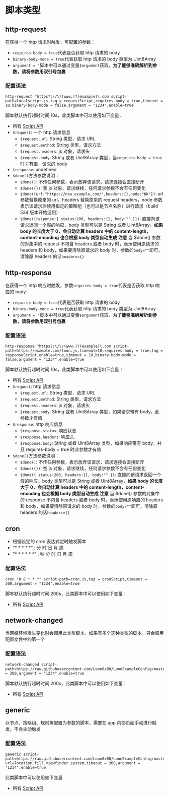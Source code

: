 # 脚本类型

http-request
------------------------------------------------------------

在获得一个 http 请求时触发，可配置的参数：

*   `requires-body = true`代表是否获取 http 请求的 body
*   `binary-body-mode = true`代表获取 http 请求的 body 类型为 Uint8Array
*   `argument = "`脚本中可以通过变量`$argument`获取，**为了能够准确解析到参数，请将参数用双引号包裹**

### 配置语法[​](#配置语法 "Direct link to 配置语法")

```
http-request ^https?:\/\/(www.)?(example)\.com script-path=localscript.js,tag = requestScript,requires-body = true,timeout = 10,binary-body-mode = false,argument = "1234",enable=true
```

脚本默认执行超时时间 10s，此类脚本中可以使用如下变量，

*   所有 [Script API](https://nsloon.app/docs/Script/script_api)
*   `$request`: 一个 http 请求信息
    *   `$request.url`: String 类型，请求 URL
    *   `$request.method`: String 类型，请求方法
    *   `$request.headers`: js 对象，请求头
    *   `$request.body`: String 或者 Uint8Array 类型，当`requires-body = true`时才有值，请求的 body
*   `$response`: undefined
*   `$done()`方法参数说明：
    *   `$done()`: 不传任何参数，表示放弃该请求，请求连接会直接断开
    *   `$done({})`: 空 js 对象，请求继续，任何请求参数不会有任何变化
    *   `$done({url:"https://new.example.com/",headers:{},node:"HK"})`: url 参数替换原来的 url，headers 替换原来的 request headers，node 参数表示该请求后续用指定的策略组（也可以是节点名称）进行请求（build 534 版本开始适用）
    *   `$done({response:{ status:200, headers:{}, body:"" }})`: 直接向该请求返回一个假的响应，body 类型可以是 String 或者 Uint8Array，**如果 body 的长度大于 0，会自动计算 headers 中的 content-length，content-encoding 也会根据 body 类型自动生成** **注意** 当 $done() 参数的对象中的 request 不包含 headers 或者 body 时，表示使用原请求的 headers 和 body，如果要清除原请求的 body 时，参数的`body=""`即可，清除原 headers 的话`headers={}`

http-response[​](#http-response "Direct link to http-response")
---------------------------------------------------------------

在获得一个 http 响应时触发，参数`requires-body = true`代表是否获取 http 响应的 body

*   `requires-body = true`代表是否获取 http 请求的 body
*   `binary-body-mode = true`代表获取 http 请求的 body 类型为 Uint8Array
*   `argument = "`脚本中可以通过变量`$argument`获取，**为了能够准确解析到参数，请将参数用双引号包裹**

### 配置语法[​](#配置语法-1 "Direct link to 配置语法")

```
http-response ^https?:\/\/(www.)?(example)\.com script-path=https://example.com/loon.js,timeout=10,requires-body = true,tag = responseScript,enable=true,timeout = 10,binary-body-mode = false,argument = "1234",enable=true
```

脚本默认执行超时时间 10s，此类脚本中可以使用如下变量：

*   所有 [Script API](https://nsloon.app/docs/Script/script_api)
*   `$request`: http 请求信息
    *   `$request.url`: String 类型，请求 URL
    *   `$request.method`: String 类型，请求方法
    *   `$request.headers`: js 对象，请求头
    *   `$request.body`: String 或者 Uint8Array 类型，如果请求带有 body，此参数才有值
*   `$response`: http 响应信息
    *   `$response.status`: 响应状态
    *   `$response.headers`: 响应头
    *   `$response.body`: String 或者 Uint8Array 类型，如果响应带有 body，并且 requires-body = true 时此参数才有值
*   `$done()`方法参数说明：
    *   `$done()`: 不传任何参数，表示放弃该请求，请求连接会直接断开
    *   `$done({})`: 空 js 对象，请求继续，任何请求参数不会有任何变化
    *   `$done({ status:200, headers:{}, body:"" })`: 直接向该请求返回一个假的响应，body 类型可以是 String 或者 Uint8Array，**如果 body 的长度大于 0，会自动计算 headers 中的 content-length，content-encoding 也会根据 body 类型自动生成** **注意** 当 $done() 参数的对象中的 response 不包含 headers 或者 body 时，表示使用原响应的 headers 和 body，如果要清除原请求的 body 时，参数的`body=""`即可，清除原 headers 的话`headers={}`

cron[​](#cron "Direct link to cron")
------------------------------------

*   根据设定的 cron 表达式定时触发脚本
*   "* * * * *" : 分 时 日 月 周
*   "* * * * * *" : 秒 分 时 日 月 周

### 配置语法[​](#配置语法-2 "Direct link to 配置语法")

```
cron "0 8 * * *" script-path=cron.js,tag = cronScript,timeout = 300,argument = "1234",enable=true
```

脚本默认执行超时时间 200s，此类脚本中可以使用如下变量：

*   所有 [Script API](https://nsloon.app/docs/Script/script_api)

network-changed[​](#network-changed "Direct link to network-changed")
---------------------------------------------------------------------

当网络环境发生变化时会调用此类型脚本，如果有多个这种类型的脚本，只会调用配置文件中的第一个

### 配置语法[​](#配置语法-3 "Direct link to 配置语法")

```
network-changed script-path=https://raw.githubusercontent.com/Loon0x00/LoonExampleConfig/master/Script/netChanged.js,tag=changeModel,timeout = 300,argument = "1234",enable=true
```

脚本默认执行超时时间 200s，此类脚本中可以使用如下变量：

*   所有 [Script API](https://nsloon.app/docs/Script/script_api)

generic[​](#generic "Direct link to generic")
---------------------------------------------

以节点、策略组、规则等配置为参数的脚本，需要在 app 内部页面手动进行触发，不会主动触发

### 配置语法[​](#配置语法-4 "Direct link to 配置语法")

```
generic script-path=https://raw.githubusercontent.com/Loon0x00/LoonExampleConfig/master/Script/generic_example.js,tag=GeoLocation,timeout=10,img-url=location.fill.viewfinder.system,timeout = 300,argument = "1234",enable=true
```

此类脚本中可以使用如下变量

*   所有 [Script API](https://nsloon.app/docs/Script/script_api)
